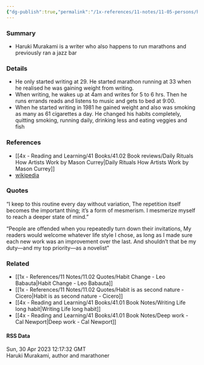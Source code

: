 ```yaml
---
{"dg-publish":true,"permalink":"/1x-references/11-notes/11-05-persons/haruki-murakami/","title":"Haruki Murakami","created":"2023-04-30T21:35:28.000+03:00","updated":"2024-02-14T20:18:18.549+03:00"}
---
```



### Summary
- Haruki Murakami is a writer who also happens to run marathons and previously ran a jazz bar

### Details
- He only started writing at 29. He started marathon running at 33 when he realised he was gaining weight from writing.
- When writing, he wakes up at 4am and writes for 5 to 6 hrs. Then he runs errands reads and listens to music and gets to bed at 9:00. 
- When he started writing in 1981 he gained weight and also was smoking as many as 61 cigarettes a day. He changed his habits completely, quitting smoking, running daily, drinking less and eating veggies and fish

### References
- [[4x - Reading and Learning/41 Books/41.02 Book reviews/Daily Rituals How Artists Work by Mason Currey\|Daily Rituals How Artists Work by Mason Currey]]
- [wikipedia](https://en.wikipedia.org/wiki/Haruki_Murakami)

### Quotes
“I keep to this routine every day without variation, The repetition itself becomes the important thing; it’s a form of mesmerism. I mesmerize myself to reach a deeper state of mind.”

“People are offended when you repeatedly turn down their invitations, My readers would welcome whatever life style I chose, as long as I made sure each new work was an improvement over the last. And shouldn’t that be my duty—and my top priority—as a novelist"

### Related
- [[1x - References/11 Notes/11.02 Quotes/Habit Change - Leo Babauta\|Habit Change - Leo Babauta]]
- [[1x - References/11 Notes/11.02 Quotes/Habit is as second nature - Cicero\|Habit is as second nature - Cicero]]
- [[4x - Reading and Learning/41 Books/41.01 Book Notes/Writing Life long habit\|Writing Life long habit]]
- [[4x - Reading and Learning/41 Books/41.01 Book Notes/Deep work - Cal Newport\|Deep work - Cal Newport]]

#### RSS Data
<div class='date'>Sun, 30 Apr 2023 12:17:32 GMT</div>
<div class='description'> Haruki Murakami, author and marathoner </div>
